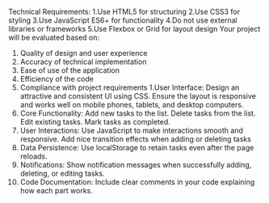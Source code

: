 Technical Requirements:
 1.Use HTML5 for structuring 2.Use CSS3 for styling
 3.Use JavaScript ES6+ for functionality
 4.Do not use external libraries or frameworks
 5.Use Flexbox or Grid for layout design
 Your project will be evaluated based on:
 1. Quality of design and user experience 
2. Accuracy of technical implementation
 3. Ease of use of the application
 4. Efficiency of the code
 5. Compliance with project requirements
1.User Interface:
 Design an attractive and consistent UI using CSS.
 Ensure the layout is responsive and works well on
 mobile phones, tablets, and desktop computers.
 2. Core Functionality:
 Add new tasks to the list.
 Delete tasks from the list.
 Edit existing tasks.
 Mark tasks as completed.
 3. User Interactions:
 Use JavaScript to make interactions smooth and
 responsive.
 Add nice transition effects when adding or deleting
 tasks
4. Data Persistence:
 Use localStorage to retain tasks even after the page
 reloads.
 5. Notifications:
 Show notification messages when successfully adding,
 deleting, or editing tasks.
 6. Code Documentation: 
Include clear comments in your code explaining how
 each part works.
